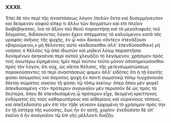 ### XXXII.

Ἐπεὶ δὲ τὸν περὶ τῆς ἀναστάσεως λόγον (πολὺν ὄντα καὶ δυσερμήνευτον καὶ δεόμενον σοφοῦ εἴπερ τι ἄλλο τῶν δογμάτων καὶ ἐπὶ πλεῖον διαβεβηκότος, ἵνα τὸ ἄξιον τοῦ θεοῦ παραστήσῃ καὶ τὸ μεγαλοφυὲς τοῦ δόγματος, διδάσκοντος λόγον ἔχειν σπέρματος τὸ καλούμενον κατὰ τὰς γραφὰς σκῆνος τῆς ψυχῆς, ἐν ᾧ «οἱ» δίκαιοι «ὄντες» στενάζουσι «βαρούμενοι,» μὴ θέλοντες αὐτὸ «ἐκδύσασθαι ἀλλ' ἐπενδύσασθαι») μὴ νοήσας ὁ Κέλσος τῷ ἀπὸ ἰδιωτῶν καὶ μηδενὶ λόγῳ παραστῆσαι δυναμένων ἀκηκοέναι περὶ αὐτοῦ χλευάζει τὸ λεγόμενον, χρήσιμον πρὸς τοῖς ἀνωτέρω εἰρημένοις ἡμῖν περὶ τούτου τοῦτο μόνον ὑποσημειώσασθαι πρὸς τὸν λόγον, ὅτι οὐχ, ὡς οἴεται Κέλσος, τῆς μετενσωματώσεως παρακούσαντες τὰ περὶ ἀναστάσεώς φαμεν ἀλλ' εἰδότες ὅτι ἡ τῇ ἑαυτῆς φύσει ἀσώματος καὶ ἀόρατος ψυχὴ ἐν παντὶ σωματικῷ τόπῳ τυγχάνουσα δέεται σώματος οἰκείου τῇ φύσει τῷ τόπῳ ἐκείνῳ· ὅπερ ὅπου μὲν φορεῖ ἀπεκδυσαμένη <τὸ> πρότερον ἀναγκαῖον μὲν περισσὸν δὲ ὡς πρὸς τὰ δεύτερα, ὅπου δὲ ἐπενδυσαμένη ᾧ πρότερον εἶχε, δεομένη κρείττονος ἐνδύματος εἰς τοὺς καθαρωτέρους καὶ αἰθερίους καὶ οὐρανίους τόπους. καὶ ἀπεξεδύσατο μὲν ἐπὶ τὴν τῇδε γένεσιν ἐρχομένη τὸ χρήσιμον πρὸς τὴν ἐν τῇ ὑστέρᾳ τῆς κυούσης, ἕως ἦν ἐν αὐτῇ, χορίον· ἐνεδύσατο δὲ ὑπ' ἐκεῖνο ὃ ἦν ἀναγκαῖον τῷ ἐπὶ γῆς μέλλοντι διαζῆν.

